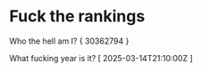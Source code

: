 # Fuck the rankings

Who the hell am I?
{ 30362794 }

What fucking year is it?
[ 2025-03-14T21:10:00Z ]
